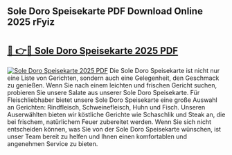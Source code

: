 ## Sole Doro Speisekarte PDF Download Online 2025 rFyiz

# <h2><a href="http://gcbrfty.nevu.top/?p=Sole+Doro+Speisekarte">🔗 👉🔴 Sole Doro Speisekarte 2025 PDF</a></h2>

[![Sole Doro Speisekarte 2025 PDF](https://i.imgur.com/dBaPXMq.png)](http://gcbrfty.nevu.top/?p=Sole+Doro+Speisekarte)
Die Sole Doro Speisekarte ist nicht nur eine Liste von Gerichten, sondern auch eine Gelegenheit, den Geschmack zu genießen. Wenn Sie nach einem leichten und frischen Gericht suchen, probieren Sie unsere Salate aus unserer Sole Doro Speisekarte. Für Fleischliebhaber bietet unsere Sole Doro Speisekarte eine große Auswahl an Gerichten: Rindfleisch, Schweinefleisch, Huhn und Fisch. Unseren Auserwählten bieten wir köstliche Gerichte wie Schaschlik und Steak an, die bei frischem, natürlichem Feuer zubereitet werden. Wenn Sie sich nicht entscheiden können, was Sie von der Sole Doro Speisekarte wünschen, ist unser Team bereit zu helfen und Ihnen einen komfortablen und angenehmen Service zu bieten.
